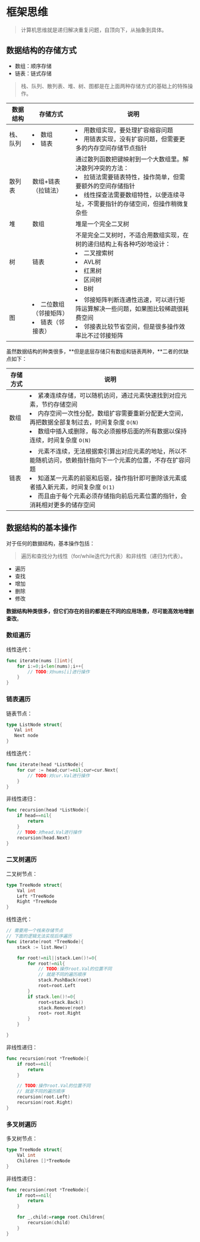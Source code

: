 # 框架思维

> 计算机思维就是递归解决重复问题，自顶向下，从抽象到具体。

## 数据结构的存储方式

- 数组：顺序存储
- 链表：链式存储

> 栈、队列、散列表、堆、树、图都是在上面两种存储方式的基础上的特殊操作。

|数据结构|存储方式|说明|
|---|---|---|
|栈、队列|<li>数组</li><li>链表</li>|<li>用数组实现，要处理扩容缩容问题</li><li>用链表实现，没有扩容问题，但需要更多的内存空间存储节点指针</li>|
|散列表|数组+链表（拉链法）|通过散列函数把键映射到一个大数组里。解决散列冲突的方法：<li>拉链法需要链表特性，操作简单，但需要额外的空间存储指针</li><li>线性探查法需要数组特性，以便连续寻址，不需要指针的存储空间，但操作稍微复杂些</li>
|堆|数组|堆是一个完全二叉树
|树|链表|不是完全二叉树时，不适合用数组实现，在树的递归结构上有各种巧妙地设计：<li>二叉搜索树</li><li>AVL树</li><li>红黑树</li><li>区间树</li><li>B树</li>
|图|<li>二位数组（邻接矩阵）</li><li>链表（邻接表）</li>|<li>邻接矩阵判断连通性迅速，可以进行矩阵运算解决一些问题，如果图比较稀疏很耗费空间</li><li>邻接表比较节省空间，但是很多操作效率比不过邻接矩阵</li>|

虽然数据结构的种类很多，**但是底层存储只有数组和链表两种，**二者的优缺点如下：

|存储方式|说明|
|---|---|
|数组|<li>紧凑连续存储，可以随机访问，通过元素快速找到对应元素，节约存储空间</li><li>内存空间一次性分配，数组扩容需要重新分配更大空间，再把数据全部复制过去，时间复杂度 `O(N)`</li><li>数组中插入或删除，每次必须搬移后面的所有数据以保持连续，时间复杂度 `O(N)`</li>
|链表|<li>元素不连续，无法根据索引算出对应元素的地址，所以不能随机访问，依赖指针指向下一个元素的位置，不存在扩容问题</li><li>知道某一元素的前驱和后驱，操作指针即可删除该元素或者插入新元素，时间复杂度 `O(1)`</li><li>而且由于每个元素必须存储指向前后元素位置的指针，会消耗相对更多的储存空间</li>

## 数据结构的基本操作

对于任何的数据结构，基本操作包括：

> 遍历和查找分为线性（for/while迭代为代表）和非线性（递归为代表）。

- 遍历
- 查找
- 增加
- 删除
- 修改

**数据结构种类很多，但它们存在的目的都是在不同的应用场景，尽可能高效地增删查改**。

### 数组遍历

线性迭代：

```go
func iterate(nums []int){
    for i:=0;i<len(nums);i++{
        // TODO:对nums[i]进行操作
    }
}
```

### 链表遍历

链表节点：

```go
type ListNode struct{
   Val int
   Next node
}
```

线性迭代：

```go
func iterate(head *ListNode){
    for cur := head;cur!=nil;cur=cur.Next{
        // TODO:对cur.Val进行操作
    }
}
```

非线性递归：

```go
func recursion(head *ListNode){
    if head==nil{
        return
    }
    // TODO:对head.Val进行操作
    recursion(head.Next)
}
```

### 二叉树遍历

二叉树节点：

```go
type TreeNode struct{
    Val int
    Left *TreeNode
    Right *TreeNode
}
```

线性迭代：

```go
// 需要用一个栈来存储节点
// 下面的逻辑无法实现后序遍历
func iterate(root *TreeNode){
    stack := list.New()

    for root!=nil||stack.Len()!=0{
        for root!=nil{
            // TODO:操作root.Val的位置不同
            // 就是不同的遍历顺序  
            stack.PushBack(root)
            root=root.Left
        }
        if stack.len()!=0{
            root=stack.Back()
            stack.Remove(root)
            root= root.Right
        }
    }

}
```

非线性递归：

```go
func recursion(root *TreeNode){
    if root==nil{
        return
    }

    // TODO:操作root.Val的位置不同
    // 就是不同的遍历顺序  
    recursion(root.Left)
    recursion(root.Right)
}
```

### 多叉树遍历

多叉树节点：

```go
type TreeNode struct{
    Val int
    Children []*TreeNode
}
```

非线性递归：

```go
func recursion(root *TreeNode){
    if root==nil{
        return
    }

    for _,child:=range root.Children{
        recursion(child)
    }
}
```
